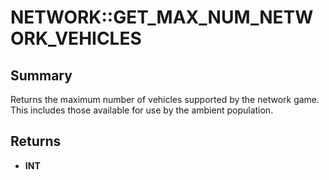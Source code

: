 # NETWORK::GET_MAX_NUM_NETWORK_VEHICLES

## Summary
Returns the maximum number of vehicles supported by the network game. This includes those
available for use by the ambient population.

## Returns
* **INT**